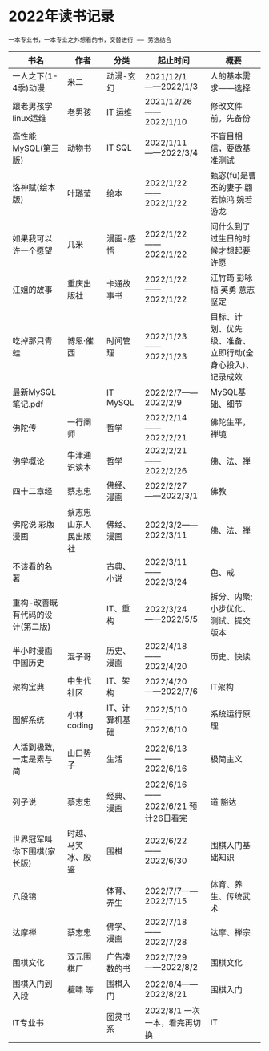 # 2022年读书记录

```tip
一本专业书，一本专业之外想看的书，交替进行 —— 劳逸结合
```

| 书名 | 作者 | 分类  | 起止时间  | 概要  | 
| ---- | ---- | ---- | ---- | ---- |
| 一人之下(1-4季)动漫 | 米二 | 动漫-玄幻 | 2021/12/1——2022/1/3 | 人的基本需求——选择 |
| 跟老男孩学linux运维 | 老男孩 | IT 运维 | 2021/12/26——2022/1/10 | 修改文件前，先备份 |
| 高性能MySQL(第三版) | 动物书 | IT SQL | 2022/1/11——2022/3/4 | 不盲目相信，要做基准测试 |
| 洛神赋(绘本版) | 叶璐莹 | 绘本 | 2022/1/22——2022/1/22 | 甄宓(fú)是曹丕的妻子 翩若惊鸿 婉若游龙 |
| 如果我可以许一个愿望 | 几米 | 漫画-感悟 | 2022/1/22——2022/1/22 | 问什么到了过生日的时候才想起要许愿 |
| 江姐的故事 | 重庆出版社 | 卡通故事书 | 2022/1/22——2022/1/22 | 江竹筠 彭咏梧 英勇 意志坚定 |
| 吃掉那只青蛙 | 博恩·催西 | 时间管理 | 2022/1/23——2022/1/23 | 目标、计划、优先级、准备、立即行动(全身心投入)、记录成效 |
| 最新MySQL笔记.pdf |  | IT MySQL | 2022/2/7——2022/2/9 | MySQL基础、细节 |
| 佛陀传 | 一行阐师 | 哲学 | 2022/2/14——2022/2/21 | 佛陀生平，禅境 |
| 佛学概论 | 牛津通识读本 | 哲学 | 2022/2/21——2022/2/26 | 佛、法、禅 |
| 四十二章经 | 蔡志忠 | 佛经、漫画 | 2022/2/27——2022/3/1 | 佛教 |
| 佛陀说 彩版漫画 | 蔡志忠 山东人民出版社 | 佛经、漫画 | 2022/3/2——2022/3/11 | 佛、法、禅 |
| 不该看的名著 |  | 古典、小说 | 2022/3/11——2022/3/24 | 色、戒 |
| 重构-改善既有代码的设计(第二版) |  | IT、重构 | 2022/3/24——2022/5/5 | 拆分、内聚; 小步优化、测试、提交版本 |
| 半小时漫画中国历史 | 混子哥 | 历史、漫画 | 2022/4/18——2022/4/20 | 历史、快读 |
| 架构宝典 | 中生代社区 | IT、架构 | 2022/4/20——2022/7/6 | IT架构 |
| 图解系统 | 小林coding | IT、计算机基础 | 2022/5/10——2022/6/10 | 系统运行原理 |
| 人活到极致,一定是素与简 | 山口势子 | 生活 | 2022/6/13——2022/6/16 | 极简主义 |
| 列子说 | 蔡志忠 | 经典、漫画 | 2022/6/16——2022/6/21 预计26日看完 | 道 豁达 |
| 世界冠军叫你下围棋(家长版) | 时越、马笑冰、殷鉴 | 围棋 | 2022/6/22——2022/6/30 | 围棋入门基础知识 |
| 八段锦 |  | 体育、养生 | 2022/7/7——2022/7/15 | 体育、养生、传统武术 |
| 达摩禅 | 蔡志忠 | 佛学、漫画 | 2022/7/18——2022/7/28 | 达摩、禅宗 |
| 围棋文化 | 双元围棋厂 | 广告凑数的书 | 2022/7/29——2022/8/2 | 围棋文化 |
| 围棋入门到入段 | 檀啸 等 | 围棋入门 | 2022/8/4——2022/8/21 | 围棋入门 |
| IT专业书 |  | 图灵书系 | 2022/8/1 一次一本，看完再切换 | IT |